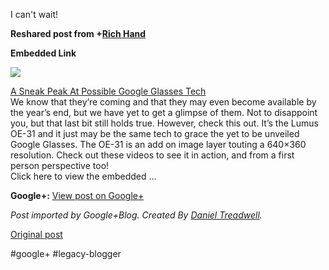 <!--
date: '2012-03-12'
published: true
slug: 2012-03-i-can-wait
time_to_read: 5
title: I can&#39;t wait!
-->

I can't wait!  
  
**Reshared post from +[Rich Hand](https://plus.google.com/106122938966182998667)**  


**Embedded Link**

  

![](http://images0-focus-opensocial.googleusercontent.com/gadgets/proxy?container=focus&gadget=a&resize_h=100&url=http%3A%2F%2Fwww.talkandroid.com%2Fwp-content%2Fuploads%2F2012%2F03%2FLumus-OE-31-wearable-transparent-display-420x315.jpg%3F3995d3)

  
 [A Sneak Peak At Possible Google Glasses Tech](http://feedproxy.google.com/~r/AndroidNewsGoogleAndroidForums/~3/NtS_nvVB_08/)  
 We know that they’re coming and that they may even become available by the year’s end, but we have yet to get a glimpse of them. Not to disappoint you, but that last bit still holds true. However, check this out. It’s the Lumus OE-31 and it just may be the same tech to grace the yet to be unveiled Google Glasses. The OE-31 is an add on image layer touting a 640×360 resolution. Check out these videos to see it in action, and from a first person perspective too!  
Click here to view the embedded ...

**Google+:** [View post on Google+](https://plus.google.com/103392016560023386646/posts/4CAfv3F1yzg)

  
  
*Post imported by Google+Blog. Created By [Daniel Treadwell](http://minimali.se/).*

[Original post](https://ysfk.blogspot.com/2012/03/i-can-wait.html)

#google+ #legacy-blogger 